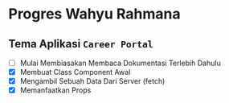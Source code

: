 # Progres Wahyu Rahmana
## Tema Aplikasi `Career Portal`
- [ ] Mulai Membiasakan Membaca Dokumentasi Terlebih Dahulu
- [x] Membuat Class Component Awal
- [x] Mengambil Sebuah Data Dari Server (fetch)
- [x] Memanfaatkan Props